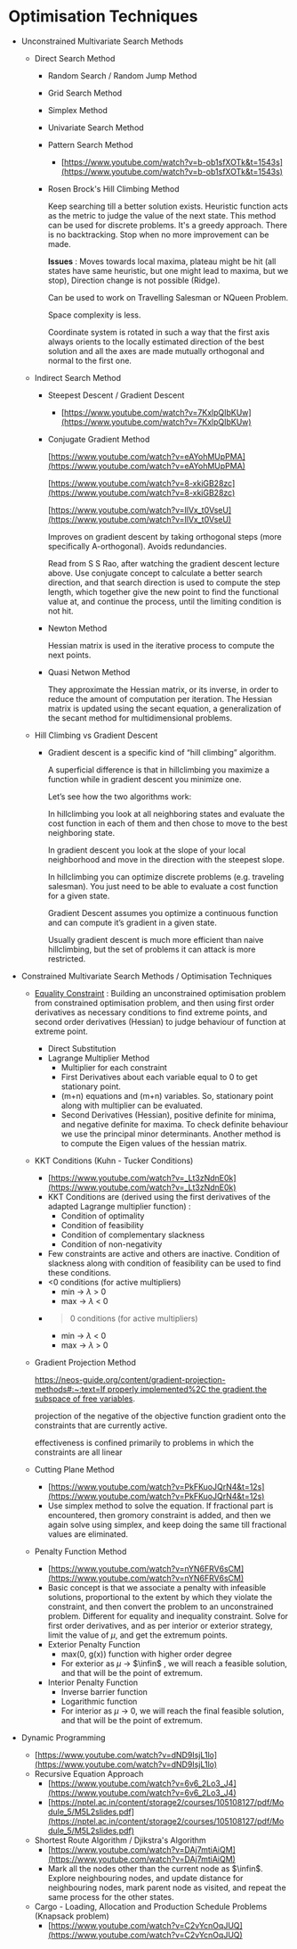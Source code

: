 # Optimisation Techniques

- Unconstrained Multivariate Search Methods
    - Direct Search Method
        - Random Search / Random Jump Method
        - Grid Search Method
        - Simplex Method
        - Univariate Search Method
        - Pattern Search Method
            - [https://www.youtube.com/watch?v=b-ob1sfXOTk&t=1543s](https://www.youtube.com/watch?v=b-ob1sfXOTk&t=1543s)
        - Rosen Brock's Hill Climbing Method

            Keep searching till a better solution exists. Heuristic function acts as the metric to judge the value of the next state. This method can be used for discrete problems. It's a greedy approach. There is no backtracking. Stop when no more improvement can be made. 

            **Issues** : Moves towards local maxima, plateau might be hit (all states have same heuristic, but one might lead to maxima, but we stop), Direction change is not possible (Ridge).

            Can be used to work on Travelling Salesman or NQueen Problem. 

            Space complexity is less.

            Coordinate system is rotated in such a way that the first axis always orients to the locally estimated direction of the best solution and all the axes are made mutually orthogonal and normal to the first one.

    - Indirect Search Method
        - Steepest Descent / Gradient Descent
            - [https://www.youtube.com/watch?v=7KxlpQIbKUw](https://www.youtube.com/watch?v=7KxlpQIbKUw)
        - Conjugate Gradient Method

            [https://www.youtube.com/watch?v=eAYohMUpPMA](https://www.youtube.com/watch?v=eAYohMUpPMA)

            [https://www.youtube.com/watch?v=8-xkiGB28zc](https://www.youtube.com/watch?v=8-xkiGB28zc)

            [https://www.youtube.com/watch?v=IlVx_t0VseU](https://www.youtube.com/watch?v=IlVx_t0VseU)

            Improves on gradient descent by taking orthogonal steps (more specifically A-orthogonal). Avoids redundancies. 

            Read from S S Rao, after watching the gradient descent lecture above. Use conjugate concept to calculate a better search direction, and that search direction is used to compute the step length, which together give the new point to find the functional value at, and continue the process, until the limiting condition is not hit. 

        - Newton Method

            Hessian matrix is used in the iterative process to compute the next points. 

        - Quasi Netwon Method

            They approximate the Hessian matrix, or its inverse, in order to reduce the amount of computation per iteration. The Hessian matrix is updated using the secant equation, a generalization of the secant method for multidimensional problems.

    - Hill Climbing vs Gradient Descent
        - Gradient descent is a specific kind of “hill climbing” algorithm.

            A superficial difference is that in hillclimbing you maximize a function while in gradient descent you minimize one.

            Let’s see how the two algorithms work:

            In hillclimbing you look at all neighboring states and evaluate the cost function in each of them and then chose to move to the best neighboring state.

            In gradient descent you look at the slope of your local neighborhood and move in the direction with the steepest slope.

            In hillclimbing you can optimize discrete problems (e.g. traveling salesman). You just need to be able to evaluate a cost function for a given state.

            Gradient Descent assumes you optimize a continuous function and can compute it’s gradient in a given state.

            Usually gradient descent is much more efficient than naive hillclimbing, but the set of problems it can attack is more restricted.

- Constrained Multivariate Search Methods / Optimisation Techniques
    - [Equality Constraint](https://www.youtube.com/watch?v=LdBXuN7Tbs4) : Building an unconstrained optimisation problem from constrained optimisation problem, and then using first order derivatives as necessary conditions to find extreme points, and second order derivatives (Hessian) to judge behaviour of function at extreme point.
        - Direct Substitution
        - Lagrange Multiplier Method
            - Multiplier for each constraint
            - First Derivatives about each variable equal to 0 to get stationary point.
            - (m+n) equations and (m+n) variables. So, stationary point along with multiplier can be evaluated.
            - Second Derivatives (Hessian), positive definite for minima, and negative definite for maxima. To check definite behaviour we use the principal minor determinants. Another method is to compute the Eigen values of the hessian matrix.
    - KKT Conditions (Kuhn - Tucker Conditions)
        - [https://www.youtube.com/watch?v=_Lt3zNdnE0k](https://www.youtube.com/watch?v=_Lt3zNdnE0k)
        - KKT Conditions are (derived using the first derivatives of the adapted Lagrange multiplier function) :
            - Condition of optimality
            - Condition of feasibility
            - Condition of complementary slackness
            - Condition of non-negativity
        - Few constraints are active and others are inactive. Condition of slackness along with condition of feasibility can be used to find these conditions.
        - <0 conditions (for active multipliers)
            - min → $\lambda$ > 0
            - max → $\lambda$ < 0
        - >0 conditions (for active multipliers)
            - min → $\lambda$ < 0
            - max → $\lambda$ > 0
    - Gradient Projection Method

        [https://neos-guide.org/content/gradient-projection-methods#:~:text=If properly implemented%2C the gradient,the subspace of free variables](https://neos-guide.org/content/gradient-projection-methods#:~:text=If%20properly%20implemented%2C%20the%20gradient,the%20subspace%20of%20free%20variables).

        projection of the negative of the objective function gradient onto the constraints that are currently active.

        effectiveness is confined primarily to problems in which the constraints are all linear

    - Cutting Plane Method
        - [https://www.youtube.com/watch?v=PkFKuoJQrN4&t=12s](https://www.youtube.com/watch?v=PkFKuoJQrN4&t=12s)
        - Use simplex method to solve the equation. If fractional part is encountered, then gromory constraint is added, and then we again solve using simplex, and keep doing the same till fractional values are eliminated.
    - Penalty Function Method
        - [https://www.youtube.com/watch?v=nYN6FRV6sCM](https://www.youtube.com/watch?v=nYN6FRV6sCM)
        - Basic concept is that we associate a penalty with infeasible solutions, proportional to the extent by which they violate the constraint, and then convert the problem to an unconstrained problem. Different for equality and inequality constraint. Solve for first order derivatives, and as per interior or exterior strategy, limit the value of $\mu$, and get the extremum points.
        - Exterior Penalty Function
            - max(0, g(x)) function with higher order degree
            - For exterior as $\mu$  → $\infin$ , we will reach a feasible solution, and that will be the point of extremum.
        - Interior Penalty Function
            - Inverse barrier function
            - Logarithmic function
            - For interior as $\mu$ → 0, we will reach the final feasible solution, and that will be the point of extremum.
- Dynamic Programming
    - [https://www.youtube.com/watch?v=dND9IsjL1lo](https://www.youtube.com/watch?v=dND9IsjL1lo)
    - Recursive Equation Approach
        - [https://www.youtube.com/watch?v=6v6_2Lo3_J4](https://www.youtube.com/watch?v=6v6_2Lo3_J4)
        - [https://nptel.ac.in/content/storage2/courses/105108127/pdf/Module_5/M5L2slides.pdf](https://nptel.ac.in/content/storage2/courses/105108127/pdf/Module_5/M5L2slides.pdf)
    - Shortest Route Algorithm / Djikstra's Algorithm
        - [https://www.youtube.com/watch?v=DAj7mtiAiQM](https://www.youtube.com/watch?v=DAj7mtiAiQM)
        - Mark all the nodes other than the current node as $\infin$. Explore neighbouring nodes, and update distance for neighbouring nodes, mark parent node as visited, and repeat the same process for the other states.
    - Cargo - Loading, Allocation and Production Schedule Problems (Knapsack problem)
        - [https://www.youtube.com/watch?v=C2vYcnOqJUQ](https://www.youtube.com/watch?v=C2vYcnOqJUQ)